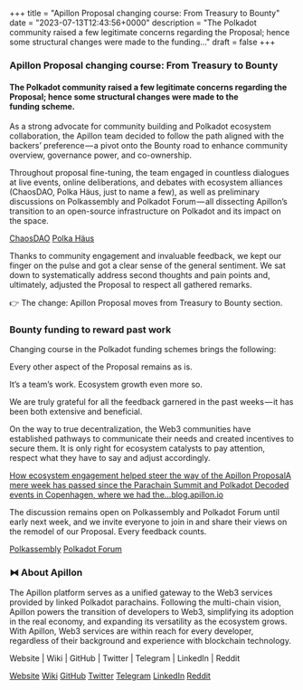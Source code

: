 +++
title = "Apillon Proposal changing course: From Treasury to Bounty"
date = "2023-07-13T12:43:56+0000"
description = "The Polkadot community raised a few legitimate concerns regarding the Proposal; hence some structural changes were made to the funding…"
draft = false
+++

### Apillon Proposal changing course: From Treasury to Bounty


#### The Polkadot community raised a few legitimate concerns regarding the Proposal; hence some structural changes were made to the funding scheme.


As a strong advocate for community building and Polkadot ecosystem collaboration, the Apillon team decided to follow the path aligned with the backers’ preference — a pivot onto the Bounty road to enhance community overview, governance power, and co-ownership.


Throughout proposal fine-tuning, the team engaged in countless dialogues at live events, online deliberations, and debates with ecosystem alliances (ChaosDAO, Polka Häus, just to name a few), as well as preliminary discussions on Polkassembly and Polkadot Forum — all dissecting Apillon’s transition to an open-source infrastructure on Polkadot and its impact on the space.

[ChaosDAO](https://twitter.com/ChaosDAO)
[Polka Häus](https://twitter.com/PolkaHaus)

Thanks to community engagement and invaluable feedback, we kept our finger on the pulse and got a clear sense of the general sentiment. We sat down to systematically address second thoughts and pain points and, ultimately, adjusted the Proposal to respect all gathered remarks.


👉 The change: Apillon Proposal moves from Treasury to Bounty section.


### Bounty funding to reward past work


Changing course in the Polkadot funding schemes brings the following:


Every other aspect of the Proposal remains as is.


It’s a team’s work. Ecosystem growth even more so.


We are truly grateful for all the feedback garnered in the past weeks — it has been both extensive and beneficial.


On the way to true decentralization, the Web3 communities have established pathways to communicate their needs and created incentives to secure them. It is only right for ecosystem catalysts to pay attention, respect what they have to say and adjust accordingly.

[How ecosystem engagement helped steer the way of the Apillon ProposalA mere week has passed since the Parachain Summit and Polkadot Decoded events in Copenhagen, where we had the…blog.apillon.io](https://blog.apillon.io/how-ecosystem-engagement-helped-steer-the-way-of-the-apillon-proposal-93af9f568fdb)

The discussion remains open on Polkassembly and Polkadot Forum until early next week, and we invite everyone to join in and share their views on the remodel of our Proposal. Every feedback counts.

[Polkassembly](https://polkadot.polkassembly.io/referenda/81)
[Polkadot Forum](https://forum.polkadot.network/t/apillon-web3-development-platform-as-a-common-good-infrastructure-polkadot-treasury-proposal/3145)

### ⧓ About Apillon


The Apillon platform serves as a unified gateway to the Web3 services provided by linked Polkadot parachains. Following the multi-chain vision, Apillon powers the transition of developers to Web3, simplifying its adoption in the real economy, and expanding its versatility as the ecosystem grows. With Apillon, Web3 services are within reach for every developer, regardless of their background and experience with blockchain technology.


Website | Wiki | GitHub | Twitter | Telegram | LinkedIn | Reddit

[Website](https://apillon.io/)
[Wiki](https://wiki.apillon.io/)
[GitHub](https://github.com/Apillon-web3)
[Twitter](https://twitter.com/apillon)
[Telegram](https://t.me/Apillon)
[LinkedIn](https://www.linkedin.com/company/apillon/)
[Reddit](https://www.reddit.com/r/apillon/)